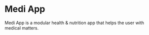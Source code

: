 # Medi App
Medi App is a modular health &amp; nutrition app that helps the user with medical matters.
